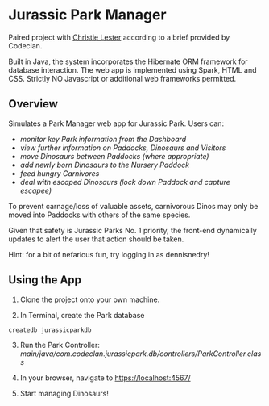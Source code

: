 # Jurassic Park Manager

Paired project with [Christie Lester](https://github.com/christiebelle) according to a brief provided by Codeclan.

Built in Java, the system incorporates the Hibernate ORM framework for database interaction.
The web app is implemented using Spark, HTML and CSS.
Strictly NO Javascript or additional web frameworks permitted.

## Overview

Simulates a Park Manager web app for Jurassic Park. Users can:


* *monitor key Park information from the Dashboard*
* *view further information on Paddocks, Dinosaurs and Visitors*
* *move Dinosaurs between Paddocks (where appropriate)*
* *add newly born Dinosaurs to the Nursery Paddock*
* *feed hungry Carnivores*
* *deal with escaped Dinosaurs (lock down Paddock and capture escapee)*


To prevent carnage/loss of valuable assets, carnivorous Dinos may only be moved into Paddocks with others of the same species.

Given that safety is Jurassic Parks No. 1 priority, the front-end dynamically updates to alert the user that action should be taken.

Hint: for a bit of nefarious fun, try logging in as dennisnedry!


## Using the App

1. Clone the project onto your own machine.

2. In Terminal, create the Park database
  ```
  createdb jurassicparkdb
  ```
3. Run the Park Controller: *main/java/com.codeclan.jurassicpark.db/controllers/ParkController.class*

4. In your browser, navigate to [https://localhost:4567/](https://localhost:4567/)

5. Start managing Dinosaurs!
